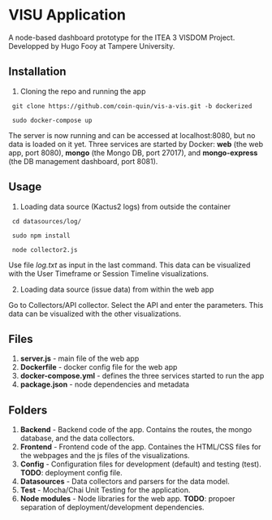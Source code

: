 VISU Application
==========

A node-based dashboard prototype for the ITEA 3 VISDOM Project. Developped by Hugo Fooy at Tampere University.

Installation
-------------
1. Cloning the repo and running the app

``` git clone https://github.com/coin-quin/vis-a-vis.git -b dockerized```

``` sudo docker-compose up```

The server is now running and can be accessed at localhost:8080, but no data is loaded on it yet. Three services are started by Docker: **web** (the web app, port 8080), **mongo** (the Mongo DB, port 27017), and **mongo-express** (the DB management dashboard, port 8081).

Usage 
------------

1. Loading data source (Kactus2 logs) from outside the container

``` cd datasources/log/```

``` sudo npm install```

``` node collector2.js```

Use file *log.txt* as input in the last command. This data can be visualized with the User Timeframe or Session Timeline visualizations.

2. Loading data source (issue data) from within the web app

Go to Collectors/API collector. Select the API and enter the parameters. This data can be visualized with the other visualizations.

Files
----------
1. **server.js** - main file of the web app
2. **Dockerfile** - docker config file for the web app 
3. **docker-compose.yml** - defines the three services started to run the app
4. **package.json** - node dependencies and metadata

Folders
----------
1. **Backend** - Backend code of the app. Contains the routes, the mongo database, and the data collectors. 
2. **Frontend** - Frontend code of the app. Containes the HTML/CSS files for the webpages and the js files of the visualizations.
3. **Config** - Configuration files for development (default) and testing (test). **TODO**: deployment config file.
4. **Datasources** - Data collectors and parsers for the data model.
5. **Test** - Mocha/Chai Unit Testing for the application. 
6. **Node modules** - Node libraries for the web app. **TODO**: propoer separation of deployment/development dependencies. 